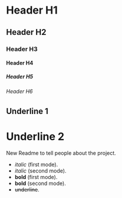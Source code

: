 # Header H1

## Header H2

### Header H3

#### Header H4

##### Header H5

###### Header H6

## Underline 1

# Underline 2

New Readme to tell people about the project.

- _italic_ (first mode).
- _italic_ (second mode).
- **bold** (first mode).
- **bold** (second mode).
- ~~underline~~.
